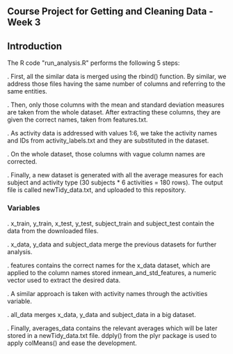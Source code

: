 ## Course Project for Getting and Cleaning Data - Week 3

## Introduction

The R code "run_analysis.R" performs the following 5 steps: 

.	First, all the similar data is merged using the rbind() function. By similar, we address those files having the same number of columns and referring to the same entities.

.	Then, only those columns with the mean and standard deviation measures are taken from the whole dataset. After extracting these columns, they are given the correct names, taken from features.txt.

.	As activity data is addressed with values 1:6, we take the activity names and IDs from activity_labels.txt and they are substituted in the dataset.

.	On the whole dataset, those columns with vague column names are corrected.

.	Finally, a new dataset is generated with all the average measures for each subject and activity type (30 subjects * 6 activities = 180 rows). The output file is called newTidy_data.txt, and uploaded to this repository.



### Variables

.	x_train, y_train, x_test, y_test, subject_train and subject_test contain the data from the downloaded files.

.	x_data, y_data and subject_data merge the previous datasets for further analysis.

.	features contains the correct names for the x_data dataset, which are applied to the column names stored inmean_and_std_features, a numeric vector used to extract the desired data.

.	A similar approach is taken with activity names through the activities variable.

.	all_data merges x_data, y_data and subject_data in a big dataset.


.	Finally, averages_data contains the relevant averages which will be later stored in a newTidy_data.txt file. ddply() from the plyr package is used to apply colMeans() and ease the development.

